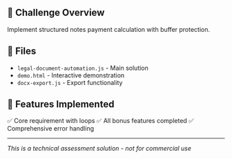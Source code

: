 ## 🎯 Challenge Overview
Implement structured notes payment calculation with buffer protection.

## 📁 Files
- `legal-document-automation.js` - Main solution
- `demo.html` - Interactive demonstration
- `docx-export.js` - Export functionality

## 🚀 Features Implemented
✅ Core requirement with loops
✅ All bonus features completed
✅ Comprehensive error handling

---
*This is a technical assessment solution - not for commercial use*